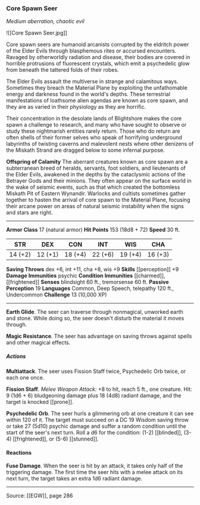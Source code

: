### Core Spawn Seer
_Medium aberration, chaotic evil_

![[Core Spawn Seer.jpg]]

Core spawn seers are humanoid arcanists corrupted by the eldritch power of the Elder Evils through blasphemous rites or accursed encounters. Ravaged by otherworldly radiation and disease, their bodies are covered in horrible protrusions of fluorescent crystals, which emit a psychedelic glow from beneath the tattered folds of their robes.


The Elder Evils assault the multiverse in strange and calamitous ways. Sometimes they breach the Material Plane by exploiting the unfathomable energy and darkness found in the world's depths. These terrestrial manifestations of loathsome alien agendas are known as core spawn, and they are as varied in their physiology as they are horrific.

Their concentration in the desolate lands of Blightshore makes the core spawn a challenge to research, and many who have sought to observe or study these nightmarish entities rarely return. Those who do return are often shells of their former selves who speak of horrifying underground labyrinths of twisting caverns and malevolent nests where other denizens of the Miskath Strand are dragged below to some infernal purpose.

**Offspring of Calamity** The aberrant creatures known as core spawn are a subterranean breed of heralds, servants, foot soldiers, and lieutenants of the Elder Evils, awakened in the depths by the cataclysmic actions of the Betrayer Gods and their minions. They often appear on the surface world in the wake of seismic events, such as that which created the bottomless Miskath Pit of Eastern Wynandir. Warlocks and cultists sometimes gather together to hasten the arrival of core spawn to the Material Plane, focusing their arcane power on areas of natural seismic instability when the signs and stars are right.





---

**Armor Class** 17 (natural armor)
**Hit Points** 153 (18d8 + 72)
**Speed** 30 ft.

| STR     | DEX     | CON     | INT     | WIS     | CHA     |
|---------|---------|---------|---------|---------|---------|
| 14 (+2) | 12 (+1) | 18 (+4) | 22 (+6) | 19 (+4) | 16 (+3) |

**Saving Throws** dex +6, int +11, cha +8, wis +9
**Skills** [[perception]] +9
**Damage Immunities** psychic
**Condition Immunities** [[charmed]], [[frightened]]
**Senses** blindsight 60 ft., tremorsense 60 ft.
**Passive Perception** 19
**Languages** Common, Deep Speech, telepathy 120 ft., Undercommon
**Challenge** 13 (10,000 XP)

---

**Earth Glide**. The seer can traverse through nonmagical, unworked earth and stone. While doing so, the seer doesn't disturb the material it moves through.

**Magic Resistance**. The seer has advantage on saving throws against spells and other magical effects.

##### Actions
**Multiattack**. The seer uses Fission Staff twice, Psychedelic Orb twice, or each one once.

**Fission Staff**. _Melee Weapon Attack:_ +8 to hit, reach 5 ft., one creature. Hit: 9 (1d6 + 6) bludgeoning damage plus 18 (4d8) radiant damage, and the target is knocked [[prone]].

**Psychedelic Orb**. The seer hurls a glimmering orb at one creature it can see within 120 of it. The target must succeed on a DC 19 Wisdom saving throw or take 27 (5d10) psychic damage and suffer a random condition until the start of the seer's next turn. Roll a d6 for the condition: (1-2) [[blinded]], (3-4) [[frightened]], or (5-6) [[stunned]].

#### Reactions
**Fuse Damage**. When the seer is hit by an attack, it takes only half of the triggering damage. The first time the seer hits with a melee attack on its next turn, the target takes an extra 1d6 radiant damage.


---

Source: [[EGW]], page 286